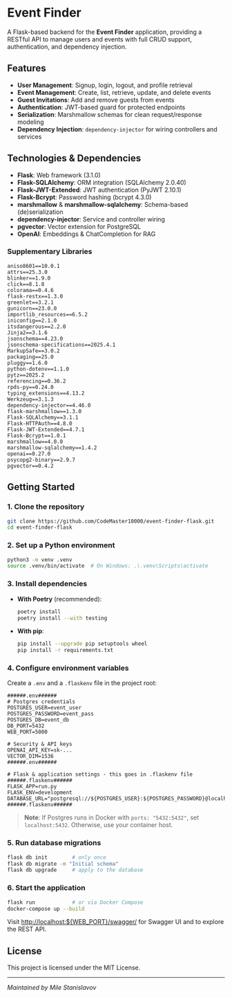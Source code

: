 # Event Finder

A Flask-based backend for the **Event Finder** application, providing a RESTful API to manage users and events with full CRUD support, authentication, and dependency injection.

## Features

- **User Management**: Signup, login, logout, and profile retrieval
- **Event Management**: Create, list, retrieve, update, and delete events
- **Guest Invitations**: Add and remove guests from events
- **Authentication**: JWT-based guard for protected endpoints
- **Serialization**: Marshmallow schemas for clean request/response modeling
- **Dependency Injection**: `dependency-injector` for wiring controllers and services

## Technologies & Dependencies

- **Flask**: Web framework (3.1.0)
- **Flask-SQLAlchemy**: ORM integration (SQLAlchemy 2.0.40)
- **Flask-JWT-Extended**: JWT authentication (PyJWT 2.10.1)
- **Flask-Bcrypt**: Password hashing (bcrypt 4.3.0)
- **marshmallow** & **marshmallow-sqlalchemy**: Schema-based (de)serialization
- **dependency-injector**: Service and controller wiring
- **pgvector**: Vector extension for PostgreSQL
- **OpenAI**: Embeddings & ChatCompletion for RAG

### Supplementary Libraries

```text
aniso8601==10.0.1
attrs==25.3.0
blinker==1.9.0
click==8.1.8
colorama==0.4.6
flask-restx==1.3.0
greenlet==3.2.1
gunicorn==23.0.0
importlib_resources==6.5.2
iniconfig==2.1.0
itsdangerous==2.2.0
Jinja2==3.1.6
jsonschema==4.23.0
jsonschema-specifications==2025.4.1
MarkupSafe==3.0.2
packaging==25.0
pluggy==1.6.0
python-dotenv==1.1.0
pytz==2025.2
referencing==0.36.2
rpds-py==0.24.0
typing_extensions==4.13.2
Werkzeug==3.1.3
dependency-injector==4.46.0
flask-marshmallow==1.3.0
Flask-SQLAlchemy==3.1.1
Flask-HTTPAuth==4.8.0
Flask-JWT-Extended==4.7.1
Flask-Bcrypt==1.0.1
marshmallow==4.0.0
marshmallow-sqlalchemy==1.4.2
openai==0.27.0
psycopg2-binary==2.9.7
pgvector==0.4.2
````

## Getting Started

### 1. Clone the repository

```bash
git clone https://github.com/CodeMaster10000/event-finder-flask.git
cd event-finder-flask
```

### 2. Set up a Python environment

```bash
python3 -m venv .venv
source .venv/bin/activate  # On Windows: .\.venv\Scripts\activate
```

### 3. Install dependencies

* **With Poetry** (recommended):

  ```bash
  poetry install
  poetry install --with testing
  ```

* **With pip**:

  ```bash
  pip install --upgrade pip setuptools wheel
  pip install -r requirements.txt
  ```

### 4. Configure environment variables

Create a `.env` and a `.flaskenv` file in the project root:

```dotenv
######.env######
# Postgres credentials
POSTGRES_USER=event_user
POSTGRES_PASSWORD=event_pass
POSTGRES_DB=event_db
DB_PORT=5432
WEB_PORT=5000

# Security & API keys
OPENAI_API_KEY=sk-...
VECTOR_DIM=1536
######.env######

# Flask & application settings - this goes in .flaskenv file
######.flaskenv######
FLASK_APP=run.py
FLASK_ENV=development
DATABASE_URL="postgresql://${POSTGRES_USER}:${POSTGRES_PASSWORD}@localhost:${DB_PORT}/${POSTGRES_DB}"
######.flaskenv######
```

> **Note**: If Postgres runs in Docker with `ports: "5432:5432"`, set `localhost:5432`. Otherwise, use your container host.

### 5. Run database migrations

```bash
flask db init        # only once
flask db migrate -m "Initial schema"
flask db upgrade     # apply to the database
```

### 6. Start the application

```bash
flask run            # or via Docker Compose
docker-compose up --build
```

Visit [http://localhost:\${WEB\_PORT}/swagger/](http://localhost:${WEB_PORT}/swagger/) for Swagger UI and to explore the REST API.

## License

This project is licensed under the MIT License.

---

*Maintained by Mile Stanislavov*

```
```
